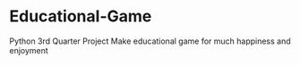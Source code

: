Educational-Game
================

Python 3rd Quarter Project
Make educational game for much happiness and enjoyment
